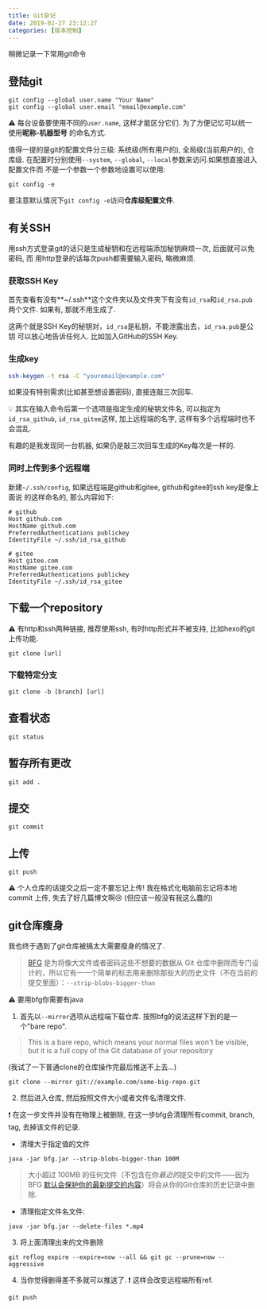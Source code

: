 ```yaml
---
title: Git杂记
date: 2019-02-27 23:12:27
categories: [版本控制]
---
```


稍微记录一下常用git命令

<!-- More -->

<!-- TODO -->

## 登陆git

```shell
git config --global user.name "Your Name"
git config --global user.email "email@example.com"
```

⚠ 每台设备要使用不同的`user.name`, 这样才能区分它们. 为了方便记忆可以统一使用**昵称-机器型号**
的命名方式.

值得一提的是git的配置文件分三级: 系统级(所有用户的), 全局级(当前用户的), 仓库级.
在配置时分别使用`--system`, `--global`, `--local`参数来访问.如果想直接进入配置文件而
不是一个参数一个参数地设置可以使用:

```shell
git config -e
```

要注意默认情况下`git config -e`访问**仓库级配置文件**.

## 有关SSH

用ssh方式登录git的话只是生成秘钥和在远程端添加秘钥麻烦一次, 后面就可以免密码, 而
用http登录的话每次push都需要输入密码, 略微麻烦.

### 获取SSH Key

首先查看有没有**~/.ssh**这个文件夹以及文件夹下有没有`id_rsa`和`id_rsa.pub`两个文件.
如果有, 那就不用生成了.

这两个就是SSH Key的秘钥对，`id_rsa`是私钥，不能泄露出去，`id_rsa.pub`是公钥
可以放心地告诉任何人. 比如加入GitHub的SSH Key.

### 生成key

```bash
ssh-keygen -t rsa -C "youremail@example.com"
```

如果没有特别需求(比如甚至想设置密码), 直接连敲三次回车.

💡 其实在输入命令后第一个选项是指定生成的秘钥文件名, 可以指定为`id_rsa_github`,
`id_rsa_gitee`这样, 加上远程端的名字, 这样有多个远程端时也不会混乱.

有趣的是我发现同一台机器, 如果仍是敲三次回车生成的Key每次是一样的.

### 同时上传到多个远程端

新建`~/.ssh/config`, 如果远程端是github和gitee, github和gitee的ssh key是像上面说
的这样命名的, 那么内容如下:

```shell
# github
Host github.com
HostName github.com
PreferredAuthentications publickey
IdentityFile ~/.ssh/id_rsa_github

# gitee
Host gitee.com
HostName gitee.com
PreferredAuthentications publickey
IdentityFile ~/.ssh/id_rsa_gitee
```

## 下载一个repository

:warning: 有http和ssh两种链接, 推荐使用ssh, 有时http形式并不被支持, 比如hexo的git
上传功能.

```shell
git clone [url]
```

### 下载特定分支

```shell
git clone -b [branch] [url]
```

## 查看状态

```shell
git status
```

## 暂存所有更改

```shell
git add .
```

## 提交

```shell
git commit
```

## 上传

```shell
git push
```

:warning: 个人仓库的话提交之后一定不要忘记上传! 我在格式化电脑前忘记将本地commit
上传, 失去了好几篇博文啊:cry: (但应该一般没有我这么蠢的)

## git仓库瘦身

我也终于遇到了git仓库被搞太大需要瘦身的情况了.

> [BFG](http://rtyley.github.io/bfg-repo-cleaner/) 是为将像大文件或者密码这些不想要的数据从 Git 仓库中删除而专门设计的，所以它有一一个简单的标志用来删除那些大的历史文件（不在当前的提交里面）：`--strip-blobs-bigger-than`

⚠️ 要用bfg你需要有java

1. 首先以`--mirror`选项从远程端下载仓库. 按照bfg的说法这样下到的是一个"bare repo".

> This is a bare repo, which means your normal files won't be visible, but it is a full copy of the Git database of your repository

(我试了一下普通clone的仓库操作完最后推送不上去...)

```shell
git clone --mirror git://example.com/some-big-repo.git
```

2. 然后进入仓库, 然后按照文件大小或者文件名清理文件.

❗️ 在这一步文件并没有在物理上被删除, 在这一步bfg会清理所有commit, branch, tag, 去掉该文件的记录.

- 清理大于指定值的文件

```shell
java -jar bfg.jar --strip-blobs-bigger-than 100M
```

> 大小超过 100MB 的任何文件（不包含在你*最近的*提交中的文件——因为 BFG [默认会保护你的最新提交的内容](http://rtyley.github.io/bfg-repo-cleaner/#protected-commits)）将会从你的Git仓库的历史记录中删除.

- 清理指定文件名文件:

```shell
java -jar bfg.jar --delete-files *.mp4
```

3. 将上面清理出来的文件删除

```shell
git reflog expire --expire=now --all && git gc --prune=now --aggressive
```

4. 当你觉得删得差不多就可以推送了. ❗️ 这样会改变远程端所有ref.

```shell
git push
```